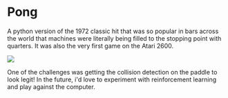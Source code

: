<h1>Pong </h1>
<p>A python version of the 1972 classic hit that 
was so popular in bars across the world that machines were literally being filled to the 
stopping point with quarters. It was also the very first game 
on the Atari 2600.</p>
<img src="https://user-images.githubusercontent.com/102254727/166244014-7c177dc9-2a74-4ddd-9e3a-6c248821c7a5.png">

One of the challenges was getting the collision detection on the paddle to look legit! In the future, i'd love to experiment with reinforcement learning and play against the computer.
